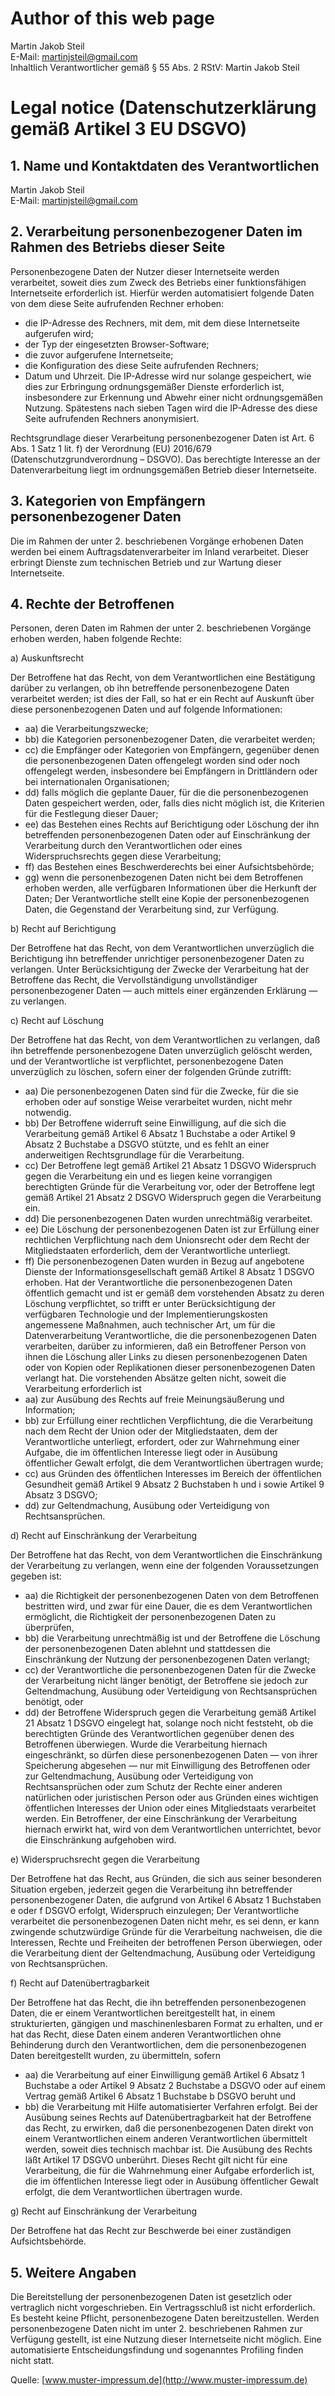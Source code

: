 # Author of this web page

Martin Jakob Steil<br/>
E-Mail: [martinjsteil@gmail.com](mailto:martinjsteil@gmail.com)<br/>
Inhaltlich Verantwortlicher gemäß § 55 Abs. 2 RStV: Martin Jakob Steil<br/>

# Legal notice (Datenschutzerklärung gemäß Artikel 3 EU DSGVO)
## 1. Name und Kontaktdaten des Verantwortlichen

Martin Jakob Steil<br/>
E-Mail: [martinjsteil@gmail.com](mailto:martinjsteil@gmail.com)<br/>

## 2. Verarbeitung personenbezogener Daten im Rahmen des Betriebs dieser Seite

Personenbezogene Daten der Nutzer dieser Internetseite werden verarbeitet, soweit dies zum Zweck des Betriebs einer funktionsfähigen Internetseite erforderlich ist. Hierfür werden automatisiert folgende Daten von dem diese Seite aufrufenden Rechner erhoben:
* die IP-Adresse des Rechners, mit dem, mit dem diese Internetseite aufgerufen wird;
* der Typ der eingesetzten Browser-Software;
* die zuvor aufgerufene Internetseite;
* die Konfiguration des diese Seite aufrufenden Rechners;
* Datum und Uhrzeit.
Die IP-Adresse wird nur solange gespeichert, wie dies zur Erbringung ordnungsgemäßer Dienste erforderlich ist, insbesondere zur Erkennung und Abwehr einer nicht ordnungsgemäßen Nutzung. Spätestens nach sieben Tagen wird die IP-Adresse des diese Seite aufrufenden Rechners anonymisiert.

Rechtsgrundlage dieser Verarbeitung personenbezogener Daten ist Art. 6 Abs. 1 Satz 1 lit. f) der Verordnung (EU) 2016/679 (Datenschutzgrundverordnung – DSGVO). Das berechtigte Interesse an der Datenverarbeitung liegt im ordnungsgemäßen Betrieb dieser Internetseite.

## 3. Kategorien von Empfängern personenbezogener Daten

Die im Rahmen der unter 2. beschriebenen Vorgänge erhobenen Daten werden bei einem Auftragsdatenverarbeiter im Inland verarbeitet. Dieser erbringt Dienste zum technischen Betrieb und zur Wartung dieser Internetseite.

## 4. Rechte der Betroffenen

Personen, deren Daten im Rahmen der unter 2. beschriebenen Vorgänge erhoben werden, haben folgende Rechte:

a) Auskunftsrecht

Der Betroffene hat das Recht, von dem Verantwortlichen eine Bestätigung darüber zu verlangen, ob ihn betreffende personenbezogene Daten verarbeitet werden; ist dies der Fall, so hat er ein Recht auf Auskunft über diese personenbezogenen Daten und auf folgende Informationen:
* aa) die Verarbeitungszwecke;
* bb) die Kategorien personenbezogener Daten, die verarbeitet werden;
* cc) die Empfänger oder Kategorien von Empfängern, gegenüber denen die personenbezogenen Daten offengelegt worden sind oder noch offengelegt werden, insbesondere bei Empfängern in Drittländern oder bei internationalen Organisationen;
* dd) falls möglich die geplante Dauer, für die die personenbezogenen Daten gespeichert werden, oder, falls dies nicht möglich ist, die Kriterien für die Festlegung dieser Dauer;
* ee) das Bestehen eines Rechts auf Berichtigung oder Löschung der ihn betreffenden personenbezogenen Daten oder auf Einschränkung der Verarbeitung durch den Verantwortlichen oder eines Widerspruchsrechts gegen diese Verarbeitung;
* ff) das Bestehen eines Beschwerderechts bei einer Aufsichtsbehörde;
* gg) wenn die personenbezogenen Daten nicht bei dem Betroffenen erhoben werden, alle verfügbaren Informationen über die Herkunft der Daten;
Der Verantwortliche stellt eine Kopie der personenbezogenen Daten, die Gegenstand der Verarbeitung sind, zur Verfügung.

b) Recht auf Berichtigung

Der Betroffene hat das Recht, von dem Verantwortlichen unverzüglich die Berichtigung ihn betreffender unrichtiger personenbezogener Daten zu verlangen. Unter Berücksichtigung der Zwecke der Verarbeitung hat der Betroffene das Recht, die Vervollständigung unvollständiger personenbezogener Daten — auch mittels einer ergänzenden Erklärung — zu verlangen.

c) Recht auf Löschung

Der Betroffene hat das Recht, von dem Verantwortlichen zu verlangen, daß ihn betreffende personenbezogene Daten unverzüglich gelöscht werden, und der Verantwortliche ist verpflichtet, personenbezogene Daten unverzüglich zu löschen, sofern einer der folgenden Gründe zutrifft:
* aa) Die personenbezogenen Daten sind für die Zwecke, für die sie erhoben oder auf sonstige Weise verarbeitet wurden, nicht mehr notwendig.
* bb) Der Betroffene widerruft seine Einwilligung, auf die sich die Verarbeitung gemäß Artikel 6 Absatz 1 Buchstabe a oder Artikel 9 Absatz 2 Buchstabe a DSGVO stützte, und es fehlt an einer anderweitigen Rechtsgrundlage für die Verarbeitung.
* cc) Der Betroffene legt gemäß Artikel 21 Absatz 1 DSGVO Widerspruch gegen die Verarbeitung ein und es liegen keine vorrangigen berechtigten Gründe für die Verarbeitung vor, oder der Betroffene legt gemäß Artikel 21 Absatz 2 DSGVO Widerspruch gegen die Verarbeitung ein.
* dd) Die personenbezogenen Daten wurden unrechtmäßig verarbeitet.
* ee) Die Löschung der personenbezogenen Daten ist zur Erfüllung einer rechtlichen Verpflichtung nach dem Unionsrecht oder dem Recht der Mitgliedstaaten erforderlich, dem der Verantwortliche unterliegt.
* ff) Die personenbezogenen Daten wurden in Bezug auf angebotene Dienste der Informationsgesellschaft gemäß Artikel 8 Absatz 1 DSGVO erhoben.
Hat der Verantwortliche die personenbezogenen Daten öffentlich gemacht und ist er gemäß dem vorstehenden Absatz zu deren Löschung verpflichtet, so trifft er unter Berücksichtigung der verfügbaren Technologie und der Implementierungskosten angemessene Maßnahmen, auch technischer Art, um für die Datenverarbeitung Verantwortliche, die die personenbezogenen Daten verarbeiten, darüber zu informieren, daß ein Betroffener Person von ihnen die Löschung aller Links zu diesen personenbezogenen Daten oder von Kopien oder Replikationen dieser personenbezogenen Daten verlangt hat.
Die vorstehenden Absätze gelten nicht, soweit die Verarbeitung erforderlich ist
* aa) zur Ausübung des Rechts auf freie Meinungsäußerung und Information;
* bb) zur Erfüllung einer rechtlichen Verpflichtung, die die Verarbeitung nach dem Recht der Union oder der Mitgliedstaaten, dem der Verantwortliche unterliegt, erfordert, oder zur Wahrnehmung einer Aufgabe, die im öffentlichen Interesse liegt oder in Ausübung öffentlicher Gewalt erfolgt, die dem Verantwortlichen übertragen wurde;
* cc) aus Gründen des öffentlichen Interesses im Bereich der öffentlichen Gesundheit gemäß Artikel 9 Absatz 2 Buchstaben h und i sowie Artikel 9 Absatz 3 DSGVO;
* dd) zur Geltendmachung, Ausübung oder Verteidigung von Rechtsansprüchen.

d) Recht auf Einschränkung der Verarbeitung

Der Betroffene hat das Recht, von dem Verantwortlichen die Einschränkung der Verarbeitung zu verlangen, wenn eine der folgenden Voraussetzungen gegeben ist:
* aa) die Richtigkeit der personenbezogenen Daten von dem Betroffenen bestritten wird, und zwar für eine Dauer, die es dem Verantwortlichen ermöglicht, die Richtigkeit der personenbezogenen Daten zu überprüfen,
* bb) die Verarbeitung unrechtmäßig ist und der Betroffene die Löschung der personenbezogenen Daten ablehnt und stattdessen die Einschränkung der Nutzung der personenbezogenen Daten verlangt;
* cc) der Verantwortliche die personenbezogenen Daten für die Zwecke der Verarbeitung nicht länger benötigt, der Betroffene sie jedoch zur Geltendmachung, Ausübung oder Verteidigung von Rechtsansprüchen benötigt, oder
* dd) der Betroffene Widerspruch gegen die Verarbeitung gemäß Artikel 21 Absatz 1 DSGVO eingelegt hat, solange noch nicht feststeht, ob die berechtigten Gründe des Verantwortlichen gegenüber denen des Betroffenen überwiegen.
Wurde die Verarbeitung hiernach eingeschränkt, so dürfen diese personenbezogenen Daten — von ihrer Speicherung abgesehen — nur mit Einwilligung des Betroffenen oder zur Geltendmachung, Ausübung oder Verteidigung von Rechtsansprüchen oder zum Schutz der Rechte einer anderen natürlichen oder juristischen Person oder aus Gründen eines wichtigen öffentlichen Interesses der Union oder eines Mitgliedstaats verarbeitet werden.
Ein Betroffener, der eine Einschränkung der Verarbeitung hiernach erwirkt hat, wird von dem Verantwortlichen unterrichtet, bevor die Einschränkung aufgehoben wird.

e) Widerspruchsrecht gegen die Verarbeitung

Der Betroffene hat das Recht, aus Gründen, die sich aus seiner besonderen Situation ergeben, jederzeit gegen die Verarbeitung ihn betreffender personenbezogener Daten, die aufgrund von Artikel 6 Absatz 1 Buchstaben e oder f DSGVO erfolgt, Widerspruch einzulegen; Der Verantwortliche verarbeitet die personenbezogenen Daten nicht mehr, es sei denn, er kann zwingende schutzwürdige Gründe für die Verarbeitung nachweisen, die die Interessen, Rechte und Freiheiten der betroffenen Person überwiegen, oder die Verarbeitung dient der Geltendmachung, Ausübung oder Verteidigung von Rechtsansprüchen.

f) Recht auf Datenübertragbarkeit

Der Betroffene hat das Recht, die ihn betreffenden personenbezogenen Daten, die er einem Verantwortlichen bereitgestellt hat, in einem strukturierten, gängigen und maschinenlesbaren Format zu erhalten, und er hat das Recht, diese Daten einem anderen Verantwortlichen ohne Behinderung durch den Verantwortlichen, dem die personenbezogenen Daten bereitgestellt wurden, zu übermitteln, sofern
* aa) die Verarbeitung auf einer Einwilligung gemäß Artikel 6 Absatz 1 Buchstabe a oder Artikel 9 Absatz 2 Buchstabe a DSGVO oder auf einem Vertrag gemäß Artikel 6 Absatz 1 Buchstabe b DSGVO beruht und
* bb) die Verarbeitung mit Hilfe automatisierter Verfahren erfolgt.
Bei der Ausübung seines Rechts auf Datenübertragbarkeit hat der Betroffene das Recht, zu erwirken, daß die personenbezogenen Daten direkt von einem Verantwortlichen einem anderen Verantwortlichen übermittelt werden, soweit dies technisch machbar ist.
Die Ausübung des Rechts läßt Artikel 17 DSGVO unberührt. Dieses Recht gilt nicht für eine Verarbeitung, die für die Wahrnehmung einer Aufgabe erforderlich ist, die im öffentlichen Interesse liegt oder in Ausübung öffentlicher Gewalt erfolgt, die dem Verantwortlichen übertragen wurde.

g) Recht auf Einschränkung der Verarbeitung

Der Betroffene hat das Recht zur Beschwerde bei einer zuständigen Aufsichtsbehörde.

## 5. Weitere Angaben

Die Bereitstellung der personenbezogenen Daten ist gesetzlich oder vertraglich nicht vorgeschrieben. Ein Vertragsschluß ist nicht erforderlich. Es besteht keine Pflicht, personenbezogene Daten bereitzustellen. Werden personenbezogene Daten nicht im unter 2. beschriebenen Rahmen zur Verfügung gestellt, ist eine Nutzung dieser Internetseite nicht möglich.
Eine automatisierte Entscheidungsfindung und sogenanntes Profiling finden nicht statt.

Quelle: [www.muster-impressum.de](http://www.muster-impressum.de)
